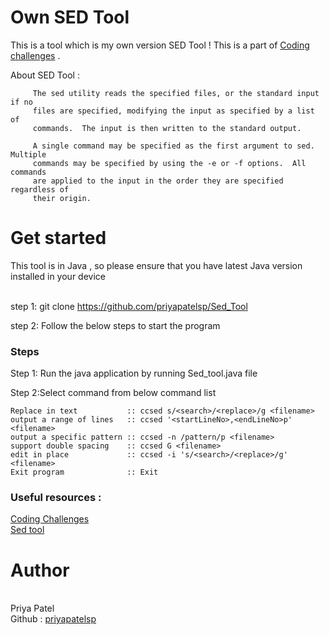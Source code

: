 
# Own SED Tool 

This is a tool which is my own version SED Tool ! This is a part of <a href="https://codingchallenges.fyi/challenges/challenge-sed">Coding challenges</a> . 

About SED Tool :

```
     The sed utility reads the specified files, or the standard input if no
     files are specified, modifying the input as specified by a list of
     commands.  The input is then written to the standard output.

     A single command may be specified as the first argument to sed.  Multiple
     commands may be specified by using the -e or -f options.  All commands
     are applied to the input in the order they are specified regardless of
     their origin.
```
<h1>Get started </h1>
This tool is in Java , so please ensure that you have latest Java version installed in your device 
<br><br>

step 1: git clone https://github.com/priyapatelsp/Sed_Tool<br>

step 2: Follow the below steps to start the program <br>
<h3>Steps </h3>

Step 1: Run the java application by running Sed_tool.java file <br>

Step 2:Select command from below command list
```
Replace in text           :: ccsed s/<search>/<replace>/g <filename> 
output a range of lines   :: ccsed '<startLineNo>,<endLineNo>p' <filename> 
output a specific pattern :: ccsed -n /pattern/p <filename> 
support double spacing    :: ccsed G <filename>
edit in place             :: ccsed -i 's/<search>/<replace>/g' <filename>
Exit program              :: Exit 
```


<h3> Useful resources : </h3>
<a href="https://codingchallenges.fyi/challenges/challenge-sed">Coding Challenges </a><br>
<a href="https://en.wikipedia.org/wiki/Sed">Sed tool </a>

<br>


<h1>Author</h1><br>
Priya Patel <br>
Github : <a href="https://github.com/priyapatelsp">priyapatelsp</a>
